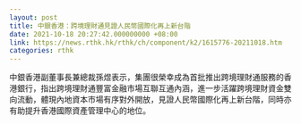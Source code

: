 ```yaml
---
layout: post
title: 中銀香港：跨境理財通見證人民幣國際化再上新台階
date: 2021-10-18 20:27:42.000000000 +08:00
link: https://news.rthk.hk/rthk/ch/component/k2/1615776-20211018.htm
categories: rthk
---
```


中銀香港副董事長兼總裁孫煜表示，集團很榮幸成為首批推出跨境理財通服務的香港銀行，指出跨境理財通豐富金融市場互聯互通內涵，進一步活躍跨境理財資金雙向流動，體現內地資本市場有序對外開放，見證人民幣國際化再上新台階，同時亦有助提升香港國際資產管理中心的地位。
